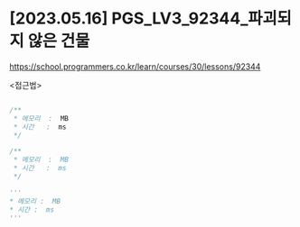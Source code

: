 #   [2023.05.16] PGS_LV3_92344_파괴되지 않은 건물
https://school.programmers.co.kr/learn/courses/30/lessons/92344

<접근법>

```
```




```java
/**
 * 메모리  :  MB
 * 시간   :  ms
 */
```



```js
/**
 * 메모리  :  MB
 * 시간   :  ms
 */
```




```python
'''
* 메모리 :  MB
* 시간 :  ms
'''
```
